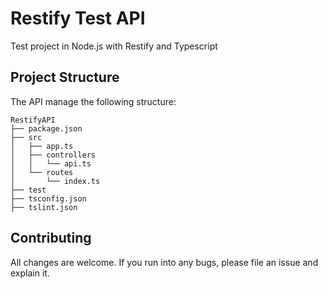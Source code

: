 # Restify Test API

Test project in Node.js with Restify and Typescript

## Project Structure
The API manage the following structure:
```
RestifyAPI
├── package.json
├── src
│   ├── app.ts
│   ├── controllers
│   │   └── api.ts
│   └── routes
│       └── index.ts
├── test
├── tsconfig.json
├── tslint.json
```

## Contributing
All changes are welcome. If you run into any bugs, please file an issue and explain it.

